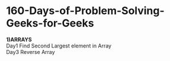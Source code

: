 # 160-Days-of-Problem-Solving-Geeks-for-Geeks

<b>1)ARRAYS  </b> <br> 
Day1 Find Second Largest element in Array <br>
Day3 Reverse Array <br>
